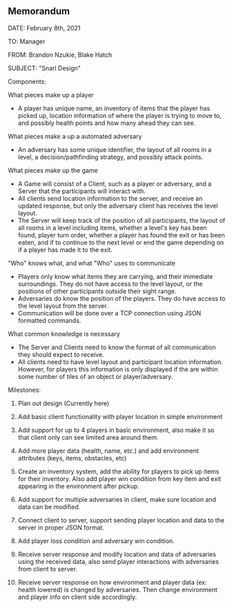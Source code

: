 Memorandum
-
DATE: February 8th, 2021

TO: Manager

FROM: Brandon Nzukie, Blake Hatch

SUBJECT: "Snarl Design"


Components:

What pieces make up a player
* A player has unique name, an inventory of items that the player has picked up, location information of where the player is trying to move to, and possibly health points and how many ahead they can see. 

What pieces make a up a automated adversary
* An adversary has some unique identifier, the layout of all rooms in a level, a decision/pathfinding strategy, and possibly attack points.

What pieces make up the game
* A Game will consist of a Client, such as a player or adversary, and a Server that the participants will interact with. 
* All clients send location information to the server, and receive an updated response, but only the adversary client has receives the level layout.
* The Server will keep track of the position of all participants, the layout of all rooms in a level including items, whether a level's key has been found, player turn order, whether a player has found the exit or has been eaten, and if to continue to the next level or end the game depending on if a player has made it to the exit.

"Who" knows what, and what "Who" uses to communicate
* Players only know what items they are carrying, and their immediate surroundings. They do not have access to the level layout, or the positions of other participants outside their sight range.
* Adversaries do know the position of the players. They do have access to the level layout from the server.
* Communication will be done over a TCP connection using JSON formatted commands.

What common knowledge is necessary
* The Server and Clients need to know the format of all communication they should expect to receive.
* All clients need to have level layout and participant location information. However, for players this information is only displayed if the are within some number of tiles of an object or player/adversary.

Milestones:

1. Plan out design (Currently here)

2. Add basic client functionality with player location in simple environment

3. Add support for up to 4 players in basic environment, also make it so that client only can see limited area 
around them.

4. Add more player data (health, name, etc.) and add environment attributes (keys, items, obstacles, etc)

5. Create an inventory system, add the ability for players to pick up items for their inventory. Also add player win 
condition from key item and exit appearing in the environment after pickup.

6. Add support for multiple adversaries in client, make sure location and data can be modified.

7. Connect client to server, support sending player location and data to the server in proper JSON format.

8. Add player loss condition and adversary win condition.

9. Receive server response and modify location and data of adversaries using the received data, 
    also send player interactions with adversaries from client to server.

10. Receive server response on how environment and player data (ex: health lowered) is changed by adversaries.
Then change environment and player info on client side accordingly.
